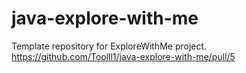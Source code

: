 # java-explore-with-me
Template repository for ExploreWithMe project.
https://github.com/Toolll1/java-explore-with-me/pull/5